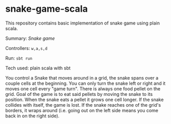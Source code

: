 # snake-game-scala

This repository contains basic implementation of snake game using plain scala.

Summary: *Snake game*

Controllers: `w,a,s,d`

Run: `sbt run`

Tech used: plain scala with sbt


You control a Snake that moves around in a grid, the snake spans over a couple cells at the beginning.
You can only turn the snake left or right and it moves one cell every "game turn".
There is always one food pellet on the grid.
Goal of the game is to eat said pellets by moving the snake to its position.
When the snake eats a pellet it grows one cell longer.
If the snake collides with itself, the game is lost.
If the snake reaches one of the grid's borders, it wraps around (i.e. going out on the left side means you come back in on the right side).
